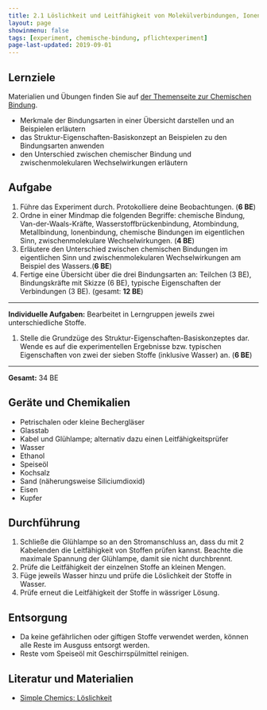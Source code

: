 ```yaml
---
title: 2.1 Löslichkeit und Leitfähigkeit von Molekülverbindungen, Ionensubstanzen und Metallen
layout: page
showinmenu: false
tags: [experiment, chemische-bindung, pflichtexperiment]
page-last-updated: 2019-09-01
---
```


## Lernziele

Materialien und Übungen finden Sie auf [der Themenseite zur Chemischen Bindung](/themen/chemische-bindung).

- Merkmale der Bindungsarten in einer Übersicht darstellen und an Beispielen erläutern
- das Struktur-Eigenschaften-Basiskonzept an Beispielen zu den Bindungsarten anwenden
- den Unterschied zwischen chemischer Bindung und zwischenmolekularen Wechselwirkungen erläutern

## Aufgabe

1. Führe das Experiment durch. Protokolliere deine Beobachtungen. (**6 BE**)
2. Ordne in einer Mindmap die folgenden Begriffe: chemische Bindung, Van-der-Waals-Kräfte, Wasserstoffbrückenbindung, Atombindung, Metallbindung, Ionenbindung, chemische Bindungen im eigentlichen Sinn, zwischenmolekulare Wechselwirkungen. (**4 BE**)
3. Erläutere den Unterschied zwischen chemischen Bindungen im eigentlichen Sinn und zwischenmolekularen Wechselwirkungen am Beispiel des Wassers.(**6 BE**)
2. Fertige eine Übersicht über die drei Bindungsarten an: Teilchen (3 BE), Bindungskräfte mit Skizze (6 BE), typische Eigenschaften der Verbindungen (3 BE). (gesamt: **12 BE**)

---

**Individuelle Aufgaben:** Bearbeitet in Lerngruppen jeweils zwei unterschiedliche Stoffe.

1. Stelle die Grundzüge des Struktur-Eigenschaften-Basiskonzeptes dar. Wende es auf die experimentellen Ergebnisse bzw. typischen Eigenschaften von zwei der sieben Stoffe (inklusive Wasser) an. (**6 BE**)

---

**Gesamt:** 34 BE


## Geräte und Chemikalien

- Petrischalen oder kleine Bechergläser
- Glasstab
- Kabel und Glühlampe; alternativ dazu einen Leitfähigkeitsprüfer
- Wasser
- Ethanol
- Speiseöl
- Kochsalz
- Sand (näherungsweise Siliciumdioxid)
- Eisen
- Kupfer

## Durchführung

1. Schließe die Glühlampe so an den Stromanschluss an, dass du mit 2 Kabelenden die Leitfähigkeit von Stoffen prüfen kannst. Beachte die maximale Spannung der Glühlampe, damit sie nicht durchbrennt.
2. Prüfe die Leitfähigkeit der einzelnen Stoffe an kleinen Mengen.
3. Füge jeweils Wasser hinzu und prüfe die Löslichkeit der Stoffe in Wasser.
4. Prüfe erneut die Leitfähigkeit der Stoffe in wässriger Lösung.

## Entsorgung

- Da keine gefährlichen oder giftigen Stoffe verwendet werden, können alle Reste im Ausguss entsorgt werden.
- Reste vom Speiseöl mit Geschirrspülmittel reinigen.

## Literatur und Materialien

- [Simple Chemics: Löslichkeit](https://www.youtube.com/watch?v=O2ewhsFAArI)
